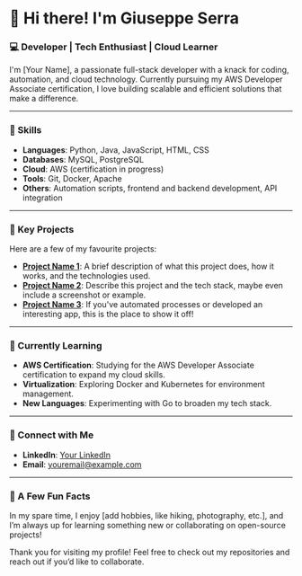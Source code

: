 # 👋 Hi there! I'm Giuseppe Serra

### 💻 Developer | Tech Enthusiast | Cloud Learner
I'm [Your Name], a passionate full-stack developer with a knack for coding, automation, and cloud technology. Currently pursuing my AWS Developer Associate certification, I love building scalable and efficient solutions that make a difference.

---

### 🌟 Skills
- **Languages**: Python, Java, JavaScript, HTML, CSS
- **Databases**: MySQL, PostgreSQL
- **Cloud**: AWS (certification in progress)
- **Tools**: Git, Docker, Apache
- **Others**: Automation scripts, frontend and backend development, API integration

---

### 🧩 Key Projects
Here are a few of my favourite projects:

- [**Project Name 1**](URL): A brief description of what this project does, how it works, and the technologies used.
- [**Project Name 2**](URL): Describe this project and the tech stack, maybe even include a screenshot or example.
- [**Project Name 3**](URL): If you've automated processes or developed an interesting app, this is the place to show it off!

---

### 🚀 Currently Learning
- **AWS Certification**: Studying for the AWS Developer Associate certification to expand my cloud skills.
- **Virtualization**: Exploring Docker and Kubernetes for environment management.
- **New Languages**: Experimenting with Go to broaden my tech stack.

---

### 🤝 Connect with Me
- **LinkedIn**: [Your LinkedIn](URL)
- **Email**: youremail@example.com

---

### 🎯 A Few Fun Facts
In my spare time, I enjoy [add hobbies, like hiking, photography, etc.], and I’m always up for learning something new or collaborating on open-source projects!

Thank you for visiting my profile! Feel free to check out my repositories and reach out if you’d like to collaborate.
